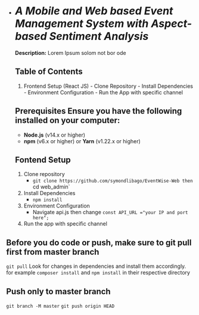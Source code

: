 - # _A Mobile and Web based Event Management System with Aspect-based Sentiment Analysis_

  **Description:** Lorem Ipsum solom not bor ode

  ## Table of Contents

  1. Frontend Setup (React JS) - Clone Repository - Install Dependencies - Environment Configuration - Run the App with specific channel

  ##

  ## Prerequisites Ensure you have the following installed on your computer:

  - **Node.js** (v14.x or higher)
  - **npm** (v6.x or higher) or **Yarn** (v1.22.x or higher)
  ##



  ## Fontend Setup

  1.  Clone repository
      - `git clone https://github.com/symondlibago/EventWise-Web then `cd web_admin`
  2.  Install Dependencies
      - `npm install`
  3.  Environment Configuration
      - Navigate api.js then change `const API_URL ="your IP and port here";`
  4.  Run the app with specific channel

## Before you do code or push, make sure to git pull first from master branch

`git pull`
Look for changes in dependencies and install them accordingly.
for example `composer install` and `npm install` in their respective directory

## Push only to master branch

`git branch -M master`
`git push origin HEAD`
